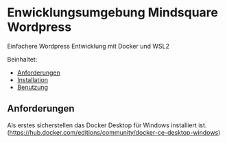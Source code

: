 # Enwicklungsumgebung Mindsquare Wordpress

Einfachere Wordpress Entwicklung mit Docker und WSL2

Beinhaltet:

- [Anforderungen](#anforderungen)
- [Installation](#installation)
- [Benutzung](#benutzung)


## Anforderungen

Als erstes sicherstellen das Docker Desktop für Windows installiert ist. (https://hub.docker.com/editions/community/docker-ce-desktop-windows)